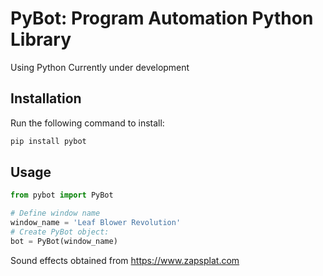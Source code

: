 # PyBot: Program Automation Python Library
Using Python
Currently under development

## Installation
Run the following command to install:

```python
pip install pybot
```

## Usage
```python
from pybot import PyBot

# Define window name
window_name = 'Leaf Blower Revolution'
# Create PyBot object:
bot = PyBot(window_name)
```

Sound effects obtained from https://www.zapsplat.com
